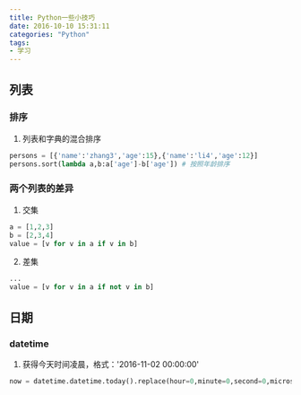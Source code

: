 ```yaml
---
title: Python一些小技巧
date: 2016-10-10 15:31:11
categories: "Python"
tags:
- 学习
---
```



## 列表 ##
### 排序 ###
1. 列表和字典的混合排序
<!-- more -->
```python
persons = [{'name':'zhang3','age':15},{'name':'li4','age':12}]
persons.sort(lambda a,b:a['age']-b['age']) # 按照年龄排序
```

### 两个列表的差异 ###
1. 交集
```python
a = [1,2,3]
b = [2,3,4]
value = [v for v in a if v in b]
```

2. 差集
```python
...
value = [v for v in a if not v in b]
```

## 日期 ##
### datetime ###
1. 获得今天时间凌晨，格式：'2016-11-02 00:00:00'
```python
now = datetime.datetime.today().replace(hour=0,minute=0,second=0,microsecond=0)
```
